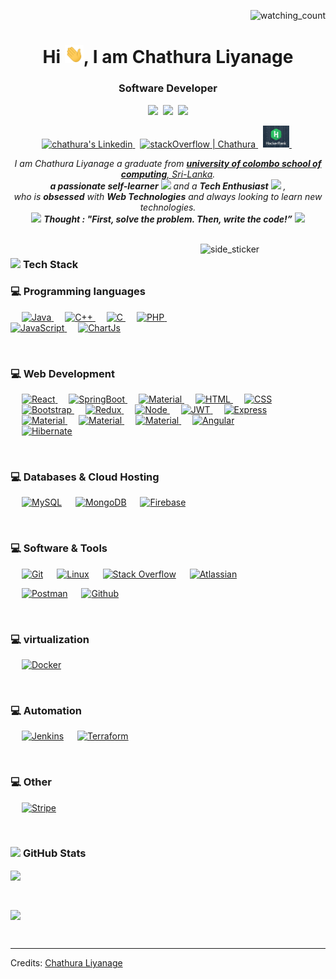 <p align="right"> 
<img src="https://komarev.com/ghpvc/?username=CHATHURALIYANAGE1997&color=brightgreen" alt="watching_count" />
</p>
<h1 align="center">Hi <img src="https://raw.githubusercontent.com/ABSphreak/ABSphreak/master/gifs/Hi.gif" width="30px">, I am Chathura Liyanage </h1>
<h3 align="center">Software Developer</h3>


<p align="center">
  <img src="https://img.shields.io/badge/Age-26-blue" />&nbsp;
  <img src="https://img.shields.io/badge/Lives-Sri%20Lanka-success" />&nbsp;
  <img src="https://img.shields.io/badge/Languages-English%20%26%20Sinhala-orange" />
</p>

<p align="center">
<a href="https://www.linkedin.com/in/chathura-bimalka-5aa216189/">
    <img alt="chathura's Linkedin" width="42px" src="https://raw.githubusercontent.com/peterthehan/peterthehan/master/assets/linkedin.svg" />
</a>&nbsp;


<a href="https://stackoverflow.com/users/17054068/chathura-liyanage">
    <img  alt="stackOverflow | Chathura" width="100px" height="60px" src="https://github.com/CHATHURALIYANAGE1997/ChathuraLiyanage/blob/main/h9beB.png" />
</a>&nbsp;
<a href="https://www.hackerrank.com/chathurabimalka/"> 
  <img  alt="hackerrank | hackerrank" width="42px" src="https://github.com/CHATHURALIYANAGE1997/CHATHURALIYANAGE1997/blob/main/download.jfif" /> 
 </a>&nbsp;
</p>
<p align="center">
  <em>
    I am Chathura Liyanage a graduate from <a href="https://ucsc.cmb.ac.lk/"> <b>university of colombo school of computing</b>, Sri-Lanka</a>. <br>
    <b>a passionate self-learner</b> <img src="https://github.com/TheDudeThatCode/TheDudeThatCode/blob/master/Assets/Developer.gif" width="30px"> and a <b>Tech Enthusiast</b>&nbsp;<img src="https://github.com/TheDudeThatCode/TheDudeThatCode/blob/master/Assets/Designer.gif" width="36px">&nbsp,<br>who is <b>obsessed</b>
    with <b>Web Technologies</b> and always looking to learn new technologies.
  </em> 
  <br>
  <img src="https://media.giphy.com/media/gH3LO09IOiZIqePwv9/giphy.gif" width="50" /> <b><i align="center">Thought : "First, solve the problem. Then, write the code!”</i></b> <img src="https://media.giphy.com/media/qjqUcgIyRjsl2/giphy.gif" width="50" />

</p>

<br/>
<img align="right" width=200px height=200px alt="side_sticker" src="https://media.giphy.com/media/TEnXkcsHrP4YedChhA/giphy.gif" />

### <img src="https://media.giphy.com/media/iY8CRBdQXODJSCERIr/giphy.gif" width="30px">&nbsp;**Tech Stack**

### 💻 Programming languages
<p align="left"> 
  
   &emsp;
  <a href="https://www.java.com" target="_blank"> 
    <img alt="Java" src="https://img.shields.io/badge/Java-%23007396.svg?logo=java&logoColor=white">
  </a>
  &emsp;
  <a href="https://www.w3schools.com/cpp/" target="_blank"> 
    <img alt="C++" src="https://img.shields.io/badge/C++%20-%2300599C.svg?logo=c%2B%2B&logoColor=white">
  </a> 
   &emsp; 
  <a href="https://www.cprogramming.com/" target="_blank"> 
    <img alt="C" src="https://img.shields.io/badge/C%20-%232370ED.svg?logo=c&logoColor=white">
  </a> 
  &emsp;
  <a href="https://www.php.net/">
    <img alt="PHP" src="https://img.shields.io/badge/PHP-%23777BB4.svg?logo=php&logoColor=white"/>
  </a>
  &emsp;
  <a href="https://developer.mozilla.org/en-US/docs/Web/JavaScript" target="_blank"> 
     <img alt="JavaScript" src="https://img.shields.io/badge/JavaScript%20-%23F7DF1E.svg?logo=javascript&logoColor=black">
   </a>
  &emsp;
  <a href="https://www.chartjs.org" target="_blank"> 
    <img alt="ChartJs" src="https://img.shields.io/badge/Chart.js-FF6384?style=fat&logo=chartdotjs&logoColor=white">
  </a> 
  
</p>

 </br>
  
### 💻 Web Development
<p align="left"> 
&emsp;
  <a href="https://reactjs.org/" target="_blank"> 
   <img alt="React" src="https://img.shields.io/badge/-React-black?style=flat&logo=react">
  </a>
  &emsp;
  <a href="https://spring.io/projects/spring-boot" target="_blank"> 
    <img alt="SpringBoot" src="https://img.shields.io/badge/Spring%20Boot-%236DD643.svg?style=flat&llogo=github&logoColor=white"/>
  </a>
    &emsp;
   <a href="https://spring.io/projects/spring-security" target="_blank"> 
    <img alt="Material" src="https://img.shields.io/badge/Spring_Security-6DB33F?style=fat&logo=Spring-Security&logoColor=white"/>
  </a>
  &emsp; 
  <a href="https://www.w3.org/html/" target="_blank"> 
   <img alt="HTML" src="https://img.shields.io/badge/HTML5%20-%23E34F26.svg?logo=html5&logoColor=white">
  </a>   
  &emsp;
  <a href="https://www.w3schools.com/css/" target="_blank">
    <img alt="CSS" src="https://img.shields.io/badge/CSS%20-%231572B6.svg?logo=css3&logoColor=white">
  </a> 
   <br/>
   &emsp;
  <a href="https://getbootstrap.com" target="_blank"> 
    <img alt="Bootstrap" src="https://img.shields.io/badge/Bootstrap-%23563D7C.svg?style=flat&logo=bootstrap&logoColor=white"/>
  </a>
   &emsp;
   <a href="https://redux.js.org" target="_blank"> 
    <img alt="Redux" src="https://img.shields.io/badge/Redux-593D88?style=fat&logo=redux&logoColor=white"/>
  </a>
    &emsp;
   <a href="https://nodejs.org/en/" target="_blank"> 
    <img alt="Node" src="https://img.shields.io/badge/Node.js-339933?style=fat&logo=nodedotjs&logoColor=white"/>
  </a>
  &emsp;
  <a href="https://jwt.io/" target="_blank"> 
    <img alt="JWT" src="https://img.shields.io/badge/JWT-000000?style=fat&logo=JSON%20web%20tokens&logoColor=white"/>
  </a>
    &emsp;
    <a href="https://expressjs.com" target="_blank"> 
    <img alt="Express" src="https://img.shields.io/badge/Express.js-000000?style=fat&logo=express&logoColor=white"/>
  </a>
   <br/>
  &emsp;
  <a href="https://mui.com" target="_blank"> 
    <img alt="Material" src="https://img.shields.io/badge/Material%20UI-007FFF?style=fat&logo=mui&logoColor=white"/>
  </a>
   &emsp;
  <a href="https://" target="_blank"> 
    <img alt="Material" src="https://img.shields.io/badge/Adobe%20XD-470137?style=fat&logo=Adobe%20XD&logoColor=#FF61F6"/>
  </a>
  &emsp;
  <a href="https://www.figma.com/" target="_blank"> 
    <img alt="Material" src="https://img.shields.io/badge/Figma-F24E1E?style=fat&logo=figma&logoColor=white"/>
  </a>
    &emsp;
   <a href="https://angular.io/" target="_blank"> 
    <img alt="Angular" src="https://img.shields.io/badge/Angular-DD0031?style=fat&logo=angular&logoColor=white"/>
  </a>
    <br/>
   &emsp;
    <a href="#" target="_blank"> 
    <img alt="Hibernate" src="https://img.shields.io/badge/Hibernate-59666C?style=fat&logo=Hibernate&logoColor=white"/>
  </a>
 
  
  </p>

  </br>
  
  
### 💻 Databases & Cloud Hosting
<p align="left">
  &emsp;
    <a href="https://www.mysql.com/"><img alt="MySQL" src="https://img.shields.io/badge/-MySQL-black?style=flat&logo=mysql"></a>
  &emsp;
    <a href="https://www.mongodb.com/"><img alt="MongoDB" src ="https://img.shields.io/badge/MongoDB-4EA94B?style=fat&logo=mongodb&logoColor=white"/></a>
  &emsp;
    <a href="https://aws.amazon.com/"><img alt="Firebase" src ="https://img.shields.io/badge/Amazon_AWS-FF9900?style=fat&logo=amazonaws&logoColor=white"></a>
 </p> 
 </br>
 
 ### 💻 Software & Tools
 
<p>
  &emsp;
    <a href="#"><img alt="Git" src="https://img.shields.io/badge/Git%20-%23F05033.svg?logo=git&logoColor=white"></a>
  &emsp;
    <a href="#"><img alt="Linux" src="https://img.shields.io/badge/Linux-FCC624?style=flat&logo=linux&logoColor=black"></a>
  &emsp;
    <a href="#"><img alt="Stack Overflow" src="https://img.shields.io/badge/-Stack%20Overflow-FE7A16?logo=stack-overflow&logoColor=white"></a>
  &emsp;
    <a href="#"><img alt="Atlassian" src="https://img.shields.io/badge/-Jira-0052CC?style=flat-squar&logo=Jira&logoColor=white"></a>

  &emsp;
  <a href="#"><img alt="Postman" src="https://img.shields.io/badge/Postman-FF6C37?style=fat&logo=Postman&logoColor=white"></a>
  &emsp;
  <a href="#"><img alt="Github" src="https://img.shields.io/badge/GitHub-100000?style=fat&logo=github&logoColor=white"></a>
  &emsp;
</p>
<br/>

 ### 💻 virtualization 
<p>
  &emsp;
     <a href="#"><img alt="Docker" src="https://img.shields.io/badge/Docker-2CA5E0?style=fat&logo=docker&logoColor=white"></a> 
</p>
<br/>

### 💻 Automation
<p>
  &emsp;
     <a href="#"><img alt="Jenkins" src="https://img.shields.io/badge/jenkins-%232C5263.svg?style=fat&logo=jenkins&logoColor=white"></a>
   &emsp;
     <a href="#"><img alt="Terraform" src="https://img.shields.io/badge/terraform-%235835CC.svg?style=fat&logo=terraform&logoColor=white"></a>
  
</p>
<br/>



 ### 💻 Other
 <p>
   &emsp;
    <a href="#"><img alt="Stripe" src="https://img.shields.io/badge/Stripe-626CD9?style=flat-square&logo=Stripe&logoColor=white"></a>
  &emsp;
 </p>
 <br/>

### <img src="https://media.giphy.com/media/iY8CRBdQXODJSCERIr/giphy.gif" width="30px">&nbsp;**GitHub Stats**


 <p><img align="center" src="https://github-readme-streak-stats.herokuapp.com/?user=CHATHURALIYANAGE1997&theme=radical"/></p>
  <br />
  <p><img align="center" src="https://github-readme-stats.vercel.app/api/top-langs/?username=CHATHURALIYANAGE1997&theme=dark&hide_border=false&include_all_commits=true&count_private=true&layout=compact"/></p>
 <br />
 
 

-----
Credits: [Chathura Liyanage](https://github.com/CHATHURALIYANAGE1997/)




